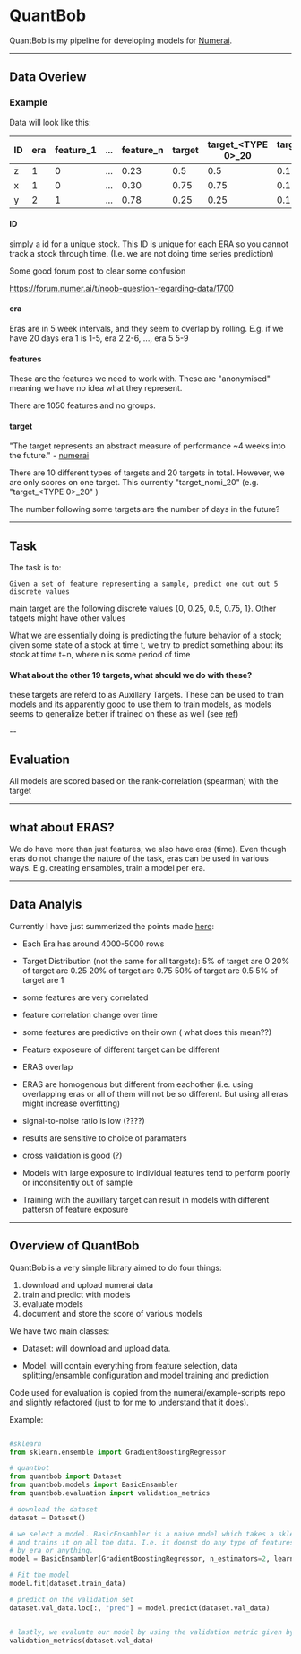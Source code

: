 # QuantBob

QuantBob is my pipeline for developing models for [Numerai](https://numer.ai/).

---

## Data Overiew


### Example

Data will look like this:


 ID  |   era |  feature_1 | ... | feature_n | target | target_<TYPE 0>_20 | target_<TYPE 0>_60 | ... | target_<TYPE 1>_20 | target_<TYPE 1>_60 | 
---- |------ | ---------- | --- | --------- | ------ | ------------------ | ------------------ | --- | ------------------ | ------------------ | 
 z   |     1 |         0  | ... |  0.23     | 0.5    |              0.5   |              0.11  | ... |             0.5434 |               0.31 |
 x   |     1 |         0  | ... |  0.30     | 0.75   |              0.75  |              0.11  | ... |             0.5434 |               0.31 |
 y   |     2 |         1  | ... |  0.78     | 0.25   |              0.25  |              0.11  | ... |             0.5434 |               0.31 |



#### ID

simply a id for a unique stock. This ID is unique for each ERA so you cannot track a stock through time. (I.e. we are not doing time series prediction)


Some good forum post to clear some confusion

https://forum.numer.ai/t/noob-question-regarding-data/1700


#### era 

Eras are in 5 week intervals, and they seem to overlap by rolling. E.g. if we have 20 days era 1 is 1-5, era 2 2-6, ..., era 5 5-9

#### features

These are the features we need to work with. These are "anonymised" meaning we have no idea what they represent.

There are 1050 features and no groups.

#### target

"The target represents an abstract measure of performance ~4 weeks into the future." - [numerai](https://docs.numer.ai/tournament/learn)


There are 10 different types of targets and 20 targets in total. However, we are only scores on one target. This currently "target_nomi_20" (e.g. "target_<TYPE 0>_20" )

The number following some targets are the number of days in the future?

---

## Task

The task is to:

    Given a set of feature representing a sample, predict one out out 5 discrete values


main target are the following discrete values {0, 0.25, 0.5, 0.75, 1}. Other tatgets might have other values
    
What we are essentially doing is predicting the future behavior of a stock; given some state of a stock at time t, we try to predict something about its stock at time t+n, where n is some period of time

#### What about the other 19 targets, what should we do with these? 

these targets are referd to as Auxillary Targets. These can be used to train models and its apparently good to use them to train models, as models seems to generalize better if trained on these as well (see [ref](https://github.com/numerai/example-scripts/blob/master/analysis_and_tips.ipynb))

--

## Evaluation

All models are scored based on the rank-correlation (spearman) with the target

---

## what about ERAS?

We do have more than just features; we also have eras (time). Even though eras do not change the nature of the task, eras can be used in various ways. E.g. creating ensambles, train a model per era.

---

## Data Analyis

Currently I have just summerized the points made [here](https://github.com/numerai/example-scripts/blob/master/analysis_and_tips.ipynb):

- Each Era has around 4000-5000 rows

- Target Distribution (not the same for all targets):
    5% of target are 0
    20% of target are 0.25
    20% of target are 0.75
    50% of target are 0.5
    5% of target are 1

- some features are very correlated

- feature correlation change over time

- some features are predictive on their own ( what does this mean??)

- Feature exposeure of different target can be different

- ERAS overlap

- ERAS are homogenous but different from eachother (i.e. using overlapping eras or all of them will not be so different. But using all eras might increase overfitting)

- signal-to-noise ratio is low (????)

- results are sensitive to choice of paramaters

- cross validation is good (?)

- Models with large exposure to individual features tend to perform poorly or inconsitently out of sample

- Training with the auxillary target can result in models with different pattersn of feature exposure


---

## Overview of QuantBob

QuantBob is a very simple library aimed to do four things:

1) download and upload numerai data
2) train and predict with models
3) evaluate models
4) document and store the score of various models


We have two main classes:

- Dataset: will download and upload data.

- Model: will contain everything from feature selection, data splitting/ensamble configuration and model training and prediction

Code used for evaluation is copied from the numerai/example-scripts repo and slightly refactored (just to for me to understand that it does).


Example:

```python

#sklearn
from sklearn.ensemble import GradientBoostingRegressor

# quantbot
from quantbob import Dataset
from quantbob.models import BasicEnsambler
from quantbob.evaluation import validation_metrics

# download the dataset
dataset = Dataset()

# we select a model. BasicEnsambler is a naive model which takes a sklearn ensamble classifier
# and trains it on all the data. I.e. it doenst do any type of features selection, normalisation, ensambling
# by era or anything. 
model = BasicEnsambler(GradientBoostingRegressor, n_estimators=2, learning_rate=0.1, max_depth=1, random_state=0)

# Fit the model
model.fit(dataset.train_data)

# predict on the validation set
dataset.val_data.loc[:, "pred"] = model.predict(dataset.val_data)


# lastly, we evaluate our model by using the validation metric given by Numerai.
validation_metrics(dataset.val_data)
```


